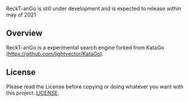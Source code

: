 ReckT-anGo is still under development and is expected to release within may of 2021

## Overview

ReckT-anGo is a experimental search engine forked from KataGo (https://github.com/lightvector/KataGo).

## License

Please read the License before copying or doing whatever you want with this project. [LICENSE](LICENSE).


